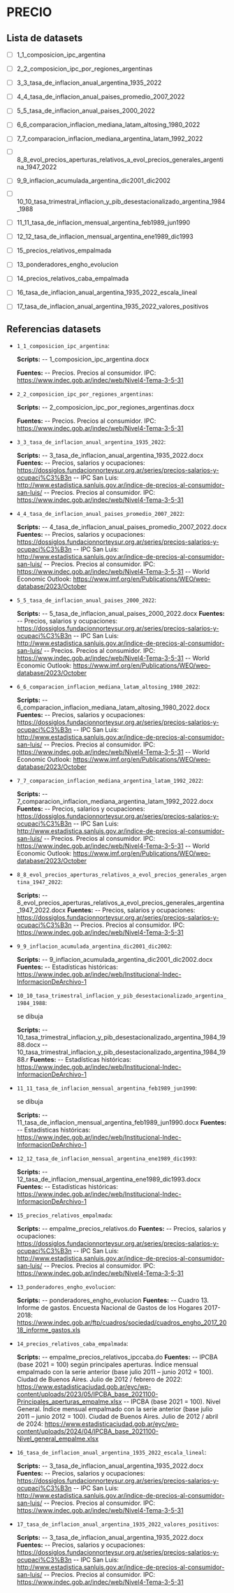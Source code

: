 # PRECIO

## Lista de datasets


- [ ] 1_1_composicion_ipc_argentina
- [ ] 2_2_composicion_ipc_por_regiones_argentinas
- [ ] 3_3_tasa_de_inflacion_anual_argentina_1935_2022
- [ ] 4_4_tasa_de_inflacion_anual_paises_promedio_2007_2022
- [ ] 5_5_tasa_de_inflacion_anual_paises_2000_2022
- [ ] 6_6_comparacion_inflacion_mediana_latam_altosing_1980_2022
- [ ] 7_7_comparacion_inflacion_mediana_argentina_latam_1992_2022
- [ ] 8_8_evol_precios_aperturas_relativos_a_evol_precios_generales_argentina_1947_2022
- [ ] 9_9_inflacion_acumulada_argentina_dic2001_dic2002
- [ ] 10_10_tasa_trimestral_inflacion_y_pib_desestacionalizado_argentina_1984_1988
- [ ] 11_11_tasa_de_inflacion_mensual_argentina_feb1989_jun1990
- [ ] 12_12_tasa_de_inflacion_mensual_argentina_ene1989_dic1993
- [ ] 15_precios_relativos_empalmada
- [ ] 13_ponderadores_engho_evolucion
- [ ] 14_precios_relativos_caba_empalmada
- [ ] 16_tasa_de_inflacion_anual_argentina_1935_2022_escala_lineal
- [ ] 17_tasa_de_inflacion_anual_argentina_1935_2022_valores_positivos


## Referencias datasets



- `1_1_composicion_ipc_argentina`:

  **Scripts:**
-- 1_composicion_ipc_argentina.docx

  **Fuentes:**
-- Precios. Precios al consumidor. IPC: https://www.indec.gob.ar/indec/web/Nivel4-Tema-3-5-31

- `2_2_composicion_ipc_por_regiones_argentinas`:

  **Scripts:**
-- 2_composicion_ipc_por_regiones_argentinas.docx

  **Fuentes:**
-- Precios. Precios al consumidor. IPC: https://www.indec.gob.ar/indec/web/Nivel4-Tema-3-5-31

- `3_3_tasa_de_inflacion_anual_argentina_1935_2022`:

  **Scripts:**
-- 3_tasa_de_inflacion_anual_argentina_1935_2022.docx
  **Fuentes:**
-- Precios, salarios y ocupaciones: https://dossiglos.fundacionnorteysur.org.ar/series/precios-salarios-y-ocupaci%C3%B3n
-- IPC San Luis: http://www.estadistica.sanluis.gov.ar/indice-de-precios-al-consumidor-san-luis/
-- Precios. Precios al consumidor. IPC: https://www.indec.gob.ar/indec/web/Nivel4-Tema-3-5-31

- `4_4_tasa_de_inflacion_anual_paises_promedio_2007_2022`:

  **Scripts:**
-- 4_tasa_de_inflacion_anual_paises_promedio_2007_2022.docx
  **Fuentes:**
-- Precios, salarios y ocupaciones: https://dossiglos.fundacionnorteysur.org.ar/series/precios-salarios-y-ocupaci%C3%B3n
-- IPC San Luis: http://www.estadistica.sanluis.gov.ar/indice-de-precios-al-consumidor-san-luis/
-- Precios. Precios al consumidor. IPC: https://www.indec.gob.ar/indec/web/Nivel4-Tema-3-5-31
-- World Economic Outlook: https://www.imf.org/en/Publications/WEO/weo-database/2023/October

- `5_5_tasa_de_inflacion_anual_paises_2000_2022`:

  **Scripts:**
-- 5_tasa_de_inflacion_anual_paises_2000_2022.docx
  **Fuentes:**
-- Precios, salarios y ocupaciones: https://dossiglos.fundacionnorteysur.org.ar/series/precios-salarios-y-ocupaci%C3%B3n
-- IPC San Luis: http://www.estadistica.sanluis.gov.ar/indice-de-precios-al-consumidor-san-luis/
-- Precios. Precios al consumidor. IPC: https://www.indec.gob.ar/indec/web/Nivel4-Tema-3-5-31
-- World Economic Outlook: https://www.imf.org/en/Publications/WEO/weo-database/2023/October

- `6_6_comparacion_inflacion_mediana_latam_altosing_1980_2022`:

  **Scripts:**
-- 6_comparacion_inflacion_mediana_latam_altosing_1980_2022.docx
  **Fuentes:**
-- Precios, salarios y ocupaciones: https://dossiglos.fundacionnorteysur.org.ar/series/precios-salarios-y-ocupaci%C3%B3n
-- IPC San Luis: http://www.estadistica.sanluis.gov.ar/indice-de-precios-al-consumidor-san-luis/
-- Precios. Precios al consumidor. IPC: https://www.indec.gob.ar/indec/web/Nivel4-Tema-3-5-31
-- World Economic Outlook: https://www.imf.org/en/Publications/WEO/weo-database/2023/October

- `7_7_comparacion_inflacion_mediana_argentina_latam_1992_2022`:

  **Scripts:**
-- 7_comparacion_inflacion_mediana_argentina_latam_1992_2022.docx
  **Fuentes:**
-- Precios, salarios y ocupaciones: https://dossiglos.fundacionnorteysur.org.ar/series/precios-salarios-y-ocupaci%C3%B3n
-- IPC San Luis: http://www.estadistica.sanluis.gov.ar/indice-de-precios-al-consumidor-san-luis/
-- Precios. Precios al consumidor. IPC: https://www.indec.gob.ar/indec/web/Nivel4-Tema-3-5-31
-- World Economic Outlook: https://www.imf.org/en/Publications/WEO/weo-database/2023/October

- `8_8_evol_precios_aperturas_relativos_a_evol_precios_generales_argentina_1947_2022`:

  **Scripts:**
-- 8_evol_precios_aperturas_relativos_a_evol_precios_generales_argentina_1947_2022.docx
  **Fuentes:**
-- Precios, salarios y ocupaciones: https://dossiglos.fundacionnorteysur.org.ar/series/precios-salarios-y-ocupaci%C3%B3n
-- Precios. Precios al consumidor. IPC: https://www.indec.gob.ar/indec/web/Nivel4-Tema-3-5-31

- `9_9_inflacion_acumulada_argentina_dic2001_dic2002`:

  **Scripts:**
-- 9_inflacion_acumulada_argentina_dic2001_dic2002.docx
  **Fuentes:**
-- Estadísticas históricas: https://www.indec.gob.ar/indec/web/Institucional-Indec-InformacionDeArchivo-1

- `10_10_tasa_trimestral_inflacion_y_pib_desestacionalizado_argentina_1984_1988`:

  se dibuja

  **Scripts:**
-- 10_tasa_trimestral_inflacion_y_pib_desestacionalizado_argentina_1984_1988.docx
-- 10_tasa_trimestral_inflacion_y_pib_desestacionalizado_argentina_1984_1988.r
  **Fuentes:**
-- Estadísticas históricas: https://www.indec.gob.ar/indec/web/Institucional-Indec-InformacionDeArchivo-1

- `11_11_tasa_de_inflacion_mensual_argentina_feb1989_jun1990`:

  se dibuja

  **Scripts:**
-- 11_tasa_de_inflacion_mensual_argentina_feb1989_jun1990.docx
  **Fuentes:**
-- Estadísticas históricas: https://www.indec.gob.ar/indec/web/Institucional-Indec-InformacionDeArchivo-1

- `12_12_tasa_de_inflacion_mensual_argentina_ene1989_dic1993`:

  **Scripts:**
-- 12_tasa_de_inflacion_mensual_argentina_ene1989_dic1993.docx
  **Fuentes:**
-- Estadísticas históricas: https://www.indec.gob.ar/indec/web/Institucional-Indec-InformacionDeArchivo-1

- `15_precios_relativos_empalmada`:

  **Scripts:**
-- empalme_precios_relativos.do
  **Fuentes:**
-- Precios, salarios y ocupaciones: https://dossiglos.fundacionnorteysur.org.ar/series/precios-salarios-y-ocupaci%C3%B3n
-- IPC San Luis: http://www.estadistica.sanluis.gov.ar/indice-de-precios-al-consumidor-san-luis/
-- Precios. Precios al consumidor. IPC: https://www.indec.gob.ar/indec/web/Nivel4-Tema-3-5-31

- `13_ponderadores_engho_evolucion`:

  **Scripts:**
-- ponderadores_engho_evolucion
  **Fuentes:**
-- Cuadro 13. Informe de gastos. Encuesta Nacional de Gastos de los Hogares 2017-2018: https://www.indec.gob.ar/ftp/cuadros/sociedad/cuadros_engho_2017_2018_informe_gastos.xls

- `14_precios_relativos_caba_empalmada`:

  **Scripts:**
-- empalme_precios_relativos_ipccaba.do
  **Fuentes:**
-- IPCBA (base 2021 = 100) según principales aperturas. Índice mensual empalmado con la serie anterior (base julio 2011 – junio 2012 = 100). Ciudad de Buenos Aires. Julio de 2012 / febrero de 2022: https://www.estadisticaciudad.gob.ar/eyc/wp-content/uploads/2023/05/IPCBA_base_2021100-Principales_aperturas_empalme.xlsx
-- IPCBA (base 2021 = 100). Nivel General. Índice mensual empalmado con la serie anterior (base julio 2011 – junio 2012 = 100). Ciudad de Buenos Aires. Julio de 2012 / abril de 2024: https://www.estadisticaciudad.gob.ar/eyc/wp-content/uploads/2024/04/IPCBA_base_2021100-Nivel_general_empalme.xlsx

- `16_tasa_de_inflacion_anual_argentina_1935_2022_escala_lineal`:

  **Scripts:**
-- 3_tasa_de_inflacion_anual_argentina_1935_2022.docx
  **Fuentes:**
-- Precios, salarios y ocupaciones: https://dossiglos.fundacionnorteysur.org.ar/series/precios-salarios-y-ocupaci%C3%B3n
-- IPC San Luis: http://www.estadistica.sanluis.gov.ar/indice-de-precios-al-consumidor-san-luis/
-- Precios. Precios al consumidor. IPC: https://www.indec.gob.ar/indec/web/Nivel4-Tema-3-5-31

- `17_tasa_de_inflacion_anual_argentina_1935_2022_valores_positivos`:

  **Scripts:**
-- 3_tasa_de_inflacion_anual_argentina_1935_2022.docx
  **Fuentes:**
-- Precios, salarios y ocupaciones: https://dossiglos.fundacionnorteysur.org.ar/series/precios-salarios-y-ocupaci%C3%B3n
-- IPC San Luis: http://www.estadistica.sanluis.gov.ar/indice-de-precios-al-consumidor-san-luis/
-- Precios. Precios al consumidor. IPC: https://www.indec.gob.ar/indec/web/Nivel4-Tema-3-5-31
